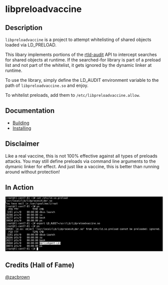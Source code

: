 # libpreloadvaccine

## Description
`libpreloadvaccine` is a project to attempt whitelisting of shared objects loaded via LD_PRELOAD. 

This libary implements portions of the [rtld-audit](http://man7.org/linux/man-pages/man7/rtld-audit.7.html) API to intercept searches for shared objects at runtime. If the searched-for library is part of a preload list and not part of the whitelist, it gets ignored by the dynamic linker at runtime.

To use the library, simply define the LD_AUDIT environment variable to the path of `libpreloadvaccine.so` and enjoy.

To whitelist preloads, add them to `/etc/libpreloadvaccine.allow`.

## Documentation
- [Building](docs/build_instructions.md)
- [Installing](docs/library_installation.md)

## Disclaimer
Like a real vaccine, this is not 100% effective against all types of preloads attacks. You may still define preloads via command line arguments to the dymanic linker for effect. And just like a vaccine, this is better than running around without protection!

## In Action
![libpreloadvaccine in action](docs/screenshot.png)

## Credits (Hall of Fame)
[@zacbrown](https://github.com/zacbrown)
